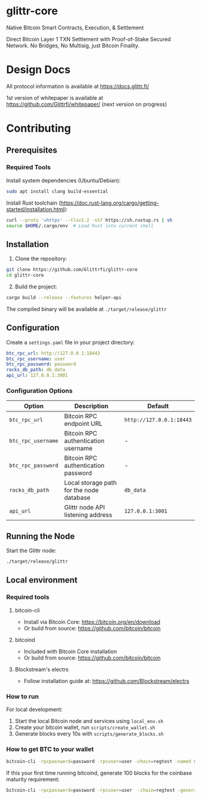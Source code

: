 # glittr-core
Native Bitcoin Smart Contracts, Execution, & Settlement

Direct Bitcoin Layer 1 TXN Settlement with Proof-of-Stake Secured Network. No Bridges, No Multisig, just Bitcoin Finality.

# Design Docs
All protocol information is available at https://docs.glittr.fi/

1st version of whitepaper is available at https://github.com/Glittrfi/whitepaper/ (next version on progress)

# Contributing
## Prerequisites
### Required Tools
Install system dependencies (Ubuntu/Debian):
```bash
sudo apt install clang build-essential
```

Install Rust toolchain (https://doc.rust-lang.org/cargo/getting-started/installation.html):
```bash
curl --proto '=https' --tlsv1.2 -sSf https://sh.rustup.rs | sh
source $HOME/.cargo/env  # Load Rust into current shell
```

## Installation

1. Clone the repository:
```bash
git clone https://github.com/Glittrfi/glittr-core
cd glittr-core
```

2. Build the project:
```bash
cargo build --release --features helper-api
```

The compiled binary will be available at `./target/release/glittr`

## Configuration

Create a `settings.yaml` file in your project directory:

```yaml
btc_rpc_url: http://127.0.0.1:18443
btc_rpc_username: user
btc_rpc_password: password
rocks_db_path: db_data
api_url: 127.0.0.1:3001
```

### Configuration Options

| Option | Description | Default |
|--------|-------------|---------|
| `btc_rpc_url` | Bitcoin RPC endpoint URL | `http://127.0.0.1:18443` |
| `btc_rpc_username` | Bitcoin RPC authentication username | - |
| `btc_rpc_password` | Bitcoin RPC authentication password | - |
| `rocks_db_path` | Local storage path for the node database | `db_data` |
| `api_url` | Glittr node API listening address | `127.0.0.1:3001` |

## Running the Node

Start the Glittr node:
```bash
./target/release/glittr
```

## Local environment
### Required tools

1. bitcoin-cli
   - Install via Bitcoin Core: https://bitcoin.org/en/download
   - Or build from source: https://github.com/bitcoin/bitcoin

2. bitcoind
   - Included with Bitcoin Core installation
   - Or build from source: https://github.com/bitcoin/bitcoin

3. Blockstream's electrs
   - Follow installation guide at: https://github.com/Blockstream/electrs

### How to run

For local development:

1. Start the local Bitcoin node and services using `local_env.sh`
2. Create your bitcoin wallet, run `scripts/create_wallet.sh`
3. Generate blocks every 10s with `scripts/generate_blocks.sh`

### How to get BTC to your wallet
```bash
bitcoin-cli -rpcpassword=password -rpcuser=user -chain=regtest -named sendtoaddress address="{bitcoin_address}" amount=0.5 fee_rate=1
```

If this your first time running bitcoind, generate 100 blocks for the coinbase maturity requirement:
```bash
bitcoin-cli -rpcpassword=password -rpcuser=user  -chain=regtest -generate 100 1000
```


